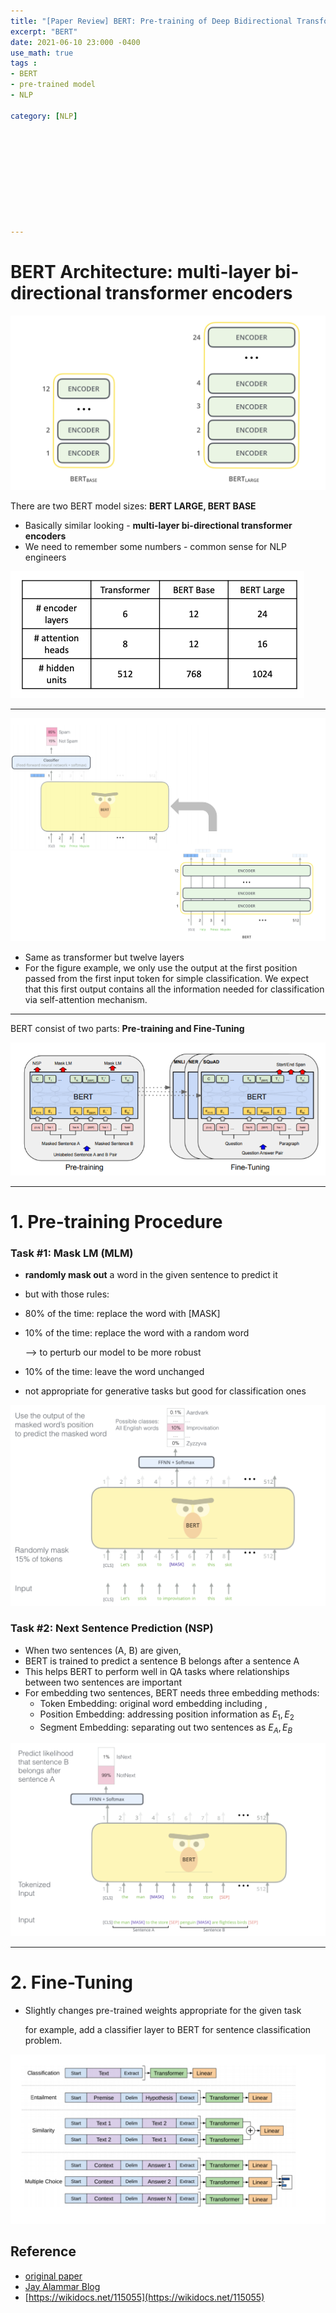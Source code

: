 ```yaml
---
title: "[Paper Review] BERT: Pre-training of Deep Bidirectional Transformers for Language Understanding"
excerpt: "BERT"
date: 2021-06-10 23:000 -0400
use_math: true
tags :
- BERT
- pre-trained model
- NLP

category: [NLP]










---
```






# BERT Architecture: multi-layer bi-directional transformer encoders

![Screen Shot 2021-06-12 at 2.18.41 AM](/assets/2021-06-10-bert5.png)

There are two BERT model sizes: **BERT LARGE, BERT BASE**

- Basically similar looking - **multi-layer bi-directional transformer encoders**
- We need to remember some numbers - common sense for NLP engineers

<img src="/assets/2021-06-10-bert7.png" alt="Screen Shot 2021-06-12 at 2.23.41 AM" style="zoom:50%;" />

--------

![Screen Shot 2021-06-12 at 2.13.57 AM](/assets/2021-06-10-bert4.png)



- Same as transformer but twelve layers
- For the figure example, we only use the output at the first position passed from the first input token <CLS> for simple classification. We expect that this first output contains all the information needed for classification via self-attention mechanism.



--------



BERT consist of two parts: **Pre-training and Fine-Tuning**

![img](/assets/2021-06-11-bert1.png)

-------

# 1. Pre-training Procedure



### Task #1: Mask LM (MLM)

- **randomly mask out** a word in the given sentence to predict it

- but with those rules:

- 80% of the time: replace the word with [MASK]

- 10% of the time: replace the word with a random word

   --> to perturb our model to be more robust

- 10% of the time: leave the word unchanged

- not appropriate for generative tasks but good for classification ones 

![Screen Shot 2021-06-12 at 2.03.47 AM](/assets/2021-06-10-bert2.png)



### Task #2: Next Sentence Prediction (NSP)

- When two sentences (A, B) are given,
- BERT is trained to predict a sentence B belongs after a sentence A
- This helps BERT to perform well in QA tasks where relationships between two sentences are important
- For embedding two sentences, BERT needs three embedding methods:
  - Token Embedding: original word embedding including <CLS>, <SEP>
  - Position Embedding: addressing position information as $E_1, E_2$
  - Segment Embedding: separating out two sentences as $E_A, E_B$

![Screen Shot 2021-06-12 at 2.44.15 AM](/assets/2021-06-10-bert8.png)



--------

# 2. Fine-Tuning

- Slightly changes pre-trained weights appropriate for the given task

  for example, add a classifier layer to BERT for sentence classification problem.

![Screen Shot 2021-06-12 at 2.44.15 AM](/assets/2021-06-10-bert3.png)





## Reference 

- [original paper](https://arxiv.org/pdf/1810.04805.pdf)
- [Jay Alammar Blog](http://jalammar.github.io/illustrated-bert/)
- [https://wikidocs.net/115055](https://wikidocs.net/115055)
